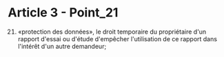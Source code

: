 # Article 3 - Point_21

21) «protection des données», le droit temporaire du propriétaire d'un rapport d'essai ou d'étude d'empêcher l'utilisation de ce rapport dans l'intérêt d'un autre demandeur;
